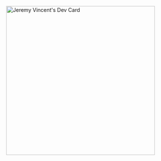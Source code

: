 <a href="https://app.daily.dev/DailyDevTips"><img src="https://github.com/J-bit-web/J-bit-we/devcard.svg" width="400" alt="Jeremy Vincent's Dev Card"/></a>

